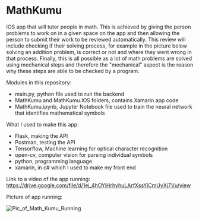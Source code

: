 # MathKumu
IOS app that will tutor people in math. This is achieved by giving the person problems to work on in a given space on the app and then allowing the person to submit their work to be reviewed automatically. This review will include checking if their solving process, for example in the picture below solving an addition problem, is correct or not and where they went wrong in that process. Finally, this is all possible as a lot of math problems are solved using mechanical steps and therefore the "mechanical" aspect is the reason why these steps are able to be checked by a program. 

Modules in this repository:
- main.py, python file used to run the backend
- MathKumu and MathKumu.IOS folders, contains Xamarin app code
- MathKumu.ipynb, Jupyter Notebook file used to train the neural network that identifies mathematical symbols

What I used to make this app:
- Flask, making the API
- Postman, testing the API
- Tensorflow, Machine learning for optical character recognition
- open-cv, computer vision for parsing individual symbols
- python, programming language
- xamarin, in c# which I used to make my front end

Link to a video of the app running: https://drive.google.com/file/d/1ej_4hOYiHrhyhuLArfXssYiCmUyXj7Vu/view

Picture of app running: 

![Pic_of_Math_Kumu_Running](https://user-images.githubusercontent.com/55113159/147073526-d7b03275-9216-4e42-a433-64a63966dd07.jpg)
